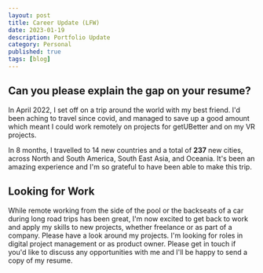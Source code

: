 ```yaml
---
layout: post
title: Career Update (LFW)
date: 2023-01-19
description: Portfolio Update
category: Personal
published: true
tags: [blog]
---
```


## <b>Can you please explain the gap on your resume?</b>

In April 2022, I set off on a trip around the world with my best friend. I'd been aching to travel since covid, and managed to save up a good amount which meant I could work remotely on projects for getUBetter and on my VR projects.

In 8 months, I travelled to 14 new countries and a total of <b>237</b> new cities, across North and South America, South East Asia, and Oceania. It's been an amazing experience and I'm so grateful to have been able to make this trip.


## Looking for Work

While remote working from the side of the pool or the backseats of a car during long road trips has been great, I'm now excited to get back to work and apply my skills to new projects, whether freelance or as part of a company. Please have a look around my projects.
I'm looking for roles in digital project management or as product owner.
Please get in touch if you'd like to discuss any opportunities with me and I'll be happy to send a copy of my resume.